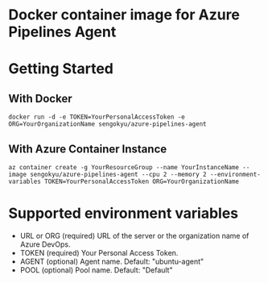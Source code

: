 # Docker container image for Azure Pipelines Agent

# Getting Started 

## With Docker

```
docker run -d -e TOKEN=YourPersonalAccessToken -e ORG=YourOrganizationName sengokyu/azure-pipelines-agent
```

## With Azure Container Instance

```
az container create -g YourResourceGroup --name YourInstanceName --image sengokyu/azure-pipelines-agent --cpu 2 --memory 2 --environment-variables TOKEN=YourPersonalAccessToken ORG=YourOrganizationName
```

# Supported environment variables

* URL or ORG (required) URL of the server or the organization name of Azure DevOps.
* TOKEN (required) Your Personal Access Token.
* AGENT (optional) Agent name. Default: "ubuntu-agent"
* POOL (optional) Pool name. Default: "Default"

